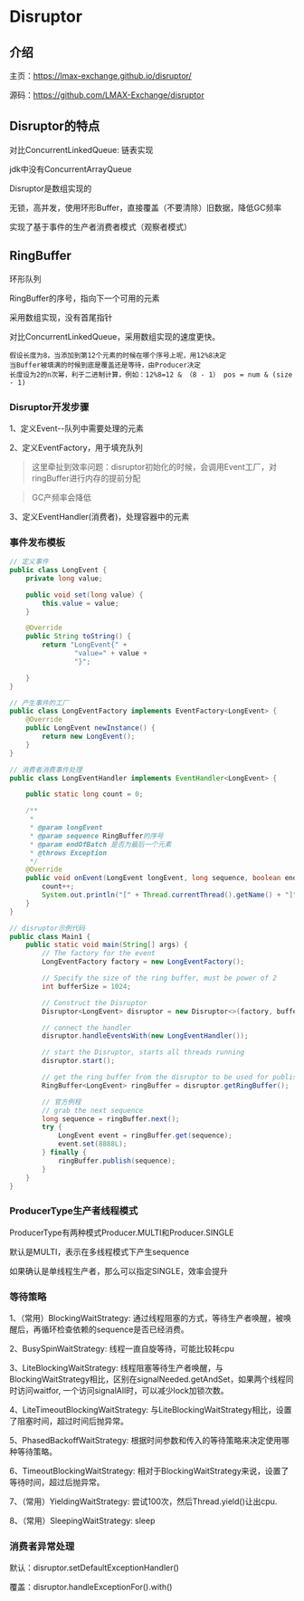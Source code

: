 # Disruptor

## 介绍

主页：https://lmax-exchange.github.io/disruptor/

源码：https://github.com/LMAX-Exchange/disruptor

## Disruptor的特点

对比ConcurrentLinkedQueue: 链表实现

jdk中没有ConcurrentArrayQueue

Disruptor是数组实现的

无锁，高并发，使用环形Buffer，直接覆盖（不要清除）旧数据，降低GC频率

实现了基于事件的生产者消费者模式（观察者模式）

## RingBuffer

环形队列

RingBuffer的序号，指向下一个可用的元素

采用数组实现，没有首尾指针

对比ConcurrentLinkedQueue，采用数组实现的速度更快。

```
假设长度为8，当添加到第12个元素的时候在哪个序号上呢，用12%8决定
当Buffer被填满的时候到底是覆盖还是等待，由Producer决定
长度设为2的n次幂，利于二进制计算，例如：12%8=12 & （8 - 1） pos = num & (size - 1)
```

### Disruptor开发步骤

1、定义Event--队列中需要处理的元素

2、定义EventFactory，用于填充队列

> 这里牵扯到效率问题：disruptor初始化的时候，会调用Event工厂，对ringBuffer进行内存的提前分配

> GC产频率会降低

3、定义EventHandler(消费者)，处理容器中的元素

### 事件发布模板

```java
// 定义事件
public class LongEvent {
    private long value;

    public void set(long value) {
        this.value = value;
    }

    @Override
    public String toString() {
        return "LongEvent{" +
                "value=" + value +
                "}";

    }
}
```

```java
// 产生事件的工厂
public class LongEventFactory implements EventFactory<LongEvent> {
    @Override
    public LongEvent newInstance() {
        return new LongEvent();
    }
}
```

```java
// 消费者消费事件处理
public class LongEventHandler implements EventHandler<LongEvent> {

    public static long count = 0;

    /**
     *
     * @param longEvent
     * @param sequence RingBuffer的序号
     * @param endOfBatch 是否为最后一个元素
     * @throws Exception
     */
    @Override
    public void onEvent(LongEvent longEvent, long sequence, boolean endOfBatch) throws Exception {
        count++;
        System.out.println("[" + Thread.currentThread().getName() + "]" + longEvent + " 序号：" + sequence + " endOfBatch: " + endOfBatch);
    }
}
```

```java
// disruptor示例代码
public class Main1 {
    public static void main(String[] args) {
        // The factory for the event
        LongEventFactory factory = new LongEventFactory();

        // Specify the size of the ring buffer, must be power of 2
        int bufferSize = 1024;

        // Construct the Disruptor
        Disruptor<LongEvent> disruptor = new Disruptor<>(factory, bufferSize, Executors.defaultThreadFactory());

        // connect the handler
        disruptor.handleEventsWith(new LongEventHandler());

        // start the Disruptor, starts all threads running
        disruptor.start();

        // get the ring buffer from the disruptor to be used for publishing
        RingBuffer<LongEvent> ringBuffer = disruptor.getRingBuffer();

        // 官方例程
        // grab the next sequence
        long sequence = ringBuffer.next();
        try {
            LongEvent event = ringBuffer.get(sequence);
            event.set(8888L);
        } finally {
            ringBuffer.publish(sequence);
        }
    }
}
```

### ProducerType生产者线程模式

ProducerType有两种模式Producer.MULTI和Producer.SINGLE

默认是MULTI，表示在多线程模式下产生sequence

如果确认是单线程生产者，那么可以指定SINGLE，效率会提升

### 等待策略

1、（常用）BlockingWaitStrategy: 通过线程阻塞的方式，等待生产者唤醒，被唤醒后，再循环检查依赖的sequence是否已经消费。

2、BusySpinWaitStrategy: 线程一直自旋等待，可能比较耗cpu

3、LiteBlockingWaitStrategy: 线程阻塞等待生产者唤醒，与BlockingWaitStrategy相比，区别在signalNeeded.getAndSet，如果两个线程同时访问waitfor, 一个访问signalAll时，可以减少lock加锁次数。

4、LiteTimeoutBlockingWaitStrategy: 与LiteBlockingWaitStrategy相比，设置了阻塞时间，超过时间后抛异常。

5、PhasedBackoffWaitStrategy: 根据时间参数和传入的等待策略来决定使用哪种等待策略。

6、TimeoutBlockingWaitStrategy: 相对于BlockingWaitStrategy来说，设置了等待时间，超过后抛异常。

7、（常用）YieldingWaitStrategy: 尝试100次，然后Thread.yield()让出cpu.

8、（常用）SleepingWaitStrategy: sleep

### 消费者异常处理

默认：disruptor.setDefaultExceptionHandler()

覆盖：disruptor.handleExceptionFor().with()
